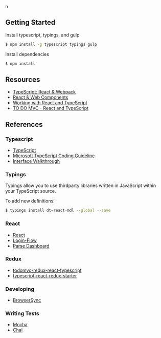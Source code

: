 n
## Getting Started

Install typescript, typings, and gulp
```bash
$ npm install -g typescript typings gulp
```
Install dependencies
```bash
$ npm install
```

## Resources

- [TypeScript: React & Webpack](https://www.typescriptlang.org/docs/handbook/react-&-webpack.html)
- [React & Web Components](https://facebook.github.io/react/docs/webcomponents.html)
- [Working with React and TypeScript](http://blog.wolksoftware.com/working-with-react-and-typescript)
- [TO DO MVC - React and TypeScript](http://todomvc.com/examples/typescript-react/#/)

## References

### Typescript

- [TypeScript](https://www.typescriptlang.org/docs/tutorial.html)
- [Microsoft TypeScript Coding Guideline](https://github.com/Microsoft/TypeScript/wiki/Coding-guidelines)
- [Interface Walkthrough](https://blogs.msdn.microsoft.com/typescript/2013/01/24/walkthrough-interfaces/)

### Typings

Typings allow you to use thirdparty libraries written in JavaScript within your TypeScript source.

To add new definitions:

```bash
$ typings install dt~react-mdl --global --save
```

### React

- [React](https://facebook.github.io/react/docs/getting-started.html)
- [Login-Flow](https://github.com/mxstbr/login-flow)
- [Parse Dashboard](https://github.com/ParsePlatform/parse-dashboard)

### Redux

- [todomvc-redux-react-typescript](https://github.com/jaysoo/todomvc-redux-react-typescript)
- [typescript-react-redux-starter](https://github.com/rangle/typescript-react-redux-starter)

### Developing

- [BrowserSync](https://www.browsersync.io/docs)

### Writing Tests

- [Mocha](http://mochajs.org/)
- [Chai](http://chaijs.com/api/)
